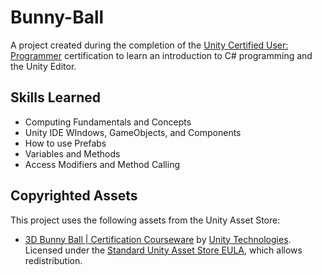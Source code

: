 # Bunny-Ball
A project created during the completion of the [Unity Certified User: Programmer](https://unity.com/products/unity-certifications/user-programmer) certification to learn an introduction to C# programming and the Unity Editor.

## Skills Learned
* Computing Fundamentals and Concepts
* Unity IDE WIndows, GameObjects, and Components
* How to use Prefabs
* Variables and Methods
* Access Modifiers and Method Calling

## Copyrighted Assets
This project uses the following assets from the Unity Asset Store:
- [3D Bunny Ball | Certification Courseware](https://assetstore.unity.com/packages/essentials/certification/3d-bunny-ball-certification-courseware-247620) by [Unity Technologies](https://assetstore.unity.com/publishers/1). Licensed under the [Standard Unity Asset Store EULA](https://unity.com/legal/as-terms), which allows redistribution.
